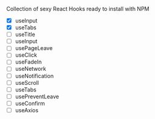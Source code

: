 Collection of sexy React Hooks ready to install with NPM

- [x] useInput
- [x] useTabs
- [ ] useTitle
- [ ] useInput
- [ ] usePageLeave
- [ ] useClick
- [ ] useFadeIn
- [ ] useNetwork
- [ ] useNotification
- [ ] useScroll
- [ ] useTabs
- [ ] usePreventLeave
- [ ] useConfirm
- [ ] useAxios
